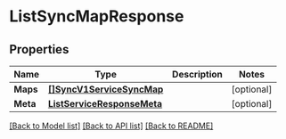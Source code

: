 # ListSyncMapResponse

## Properties

Name | Type | Description | Notes
------------ | ------------- | ------------- | -------------
**Maps** | [**[]SyncV1ServiceSyncMap**](sync.v1.service.sync_map.md) |  |[optional] 
**Meta** | [**ListServiceResponseMeta**](ListServiceResponse_meta.md) |  |[optional] 

[[Back to Model list]](../README.md#documentation-for-models) [[Back to API list]](../README.md#documentation-for-api-endpoints) [[Back to README]](../README.md)



